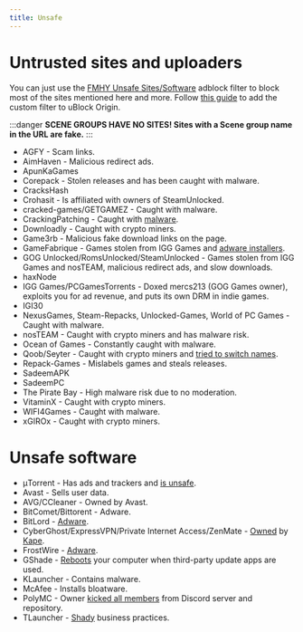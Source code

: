 ```yaml
---
title: Unsafe
---
```


# Untrusted sites and uploaders

You can just use the [FMHY Unsafe Sites/Software](unsafe_uBlock.txt) adblock filter to block most of the sites mentioned here and more. Follow [this guide](https://lemmy.world/post/8364380) to add the custom filter to uBlock Origin.

:::danger
**SCENE GROUPS HAVE NO SITES! Sites with a Scene group name in the URL are fake.**
:::

- AGFY - Scam links.
- AimHaven - Malicious redirect ads.
- ApunKaGames
- Corepack - Stolen releases and has been caught with malware.
- CracksHash
- Crohasit - Is affiliated with owners of SteamUnlocked.
- cracked-games/GETGAMEZ - Caught with malware.
- CrackingPatching - Caught with [malware](https://www.reddit.com/qy6z3c).
- Downloadly - Caught with crypto miners.
- Game3rb - Malicious fake download links on the page.
- GameFabrique - Games stolen from IGG Games and [adware installers](https://www.reddit.com/r/FREEMEDIAHECKYEAH/comments/10bh0h9/unsafe_sites_software_thread/jhi7u0h).
- GOG Unlocked/RomsUnlocked/SteamUnlocked - Games stolen from IGG Games and nosTEAM, malicious redirect ads, and slow downloads.
- haxNode
- IGG Games/PCGamesTorrents - Doxed mercs213 (GOG Games owner), exploits you for ad revenue, and puts its own DRM in indie games.
- IGI30
- NexusGames, Steam-Repacks, Unlocked-Games, World of PC Games - Caught with malware.
- nosTEAM - Caught with crypto miners and has malware risk.
- Ocean of Games - Constantly caught with malware.
- Qoob/Seyter - Caught with crypto miners and [tried to switch names](https://www.reddit.com/r/FREEMEDIAHECKYEAH/comments/10bh0h9/unsafe_sites_software_thread/j4d2dld).
- Repack-Games - Mislabels games and steals releases.
- SadeemAPK
- SadeemPC
- The Pirate Bay - High malware risk due to no moderation.
- VitaminX - Caught with crypto miners.
- WIFI4Games - Caught with malware.
- xGIROx - Caught with crypto miners.

# Unsafe software

- μTorrent - Has ads and trackers and [is unsafe](https://www.theverge.com/2015/3/6/8161251/utorrents-secret-bitcoin-miner-adware-malware).
- Avast - Sells user data.
- AVG/CCleaner - Owned by Avast.
- BitComet/Bittorent - Adware.
- BitLord - [Adware](https://www.virustotal.com/gui/file/3ad1aed8bd704152157ac92afed1c51e60f205fbdce1365bad8eb9b3a69544d0).
- CyberGhost/ExpressVPN/Private Internet Access/ZenMate - [Owned](https://rentry.co/i8dwr) by [Kape](https://www.reddit.com/q3lepv).
- FrostWire - [Adware](https://www.virustotal.com/gui/file/f20d66b647f15a5cd5f590b3065a1ef2bcd9dad307478437766640f16d416bbf/detection).
- GShade - [Reboots](https://www.reddit.com/r/FREEMEDIAHECKYEAH/comments/10bh0h9/unsafe_sites_software_thread/j7vx9vt) your computer when third-party update apps are used.
- KLauncher - Contains malware.
- McAfee - Installs bloatware.
- PolyMC - Owner [kicked all members](https://www.reddit.com/y6lt6s) from Discord server and repository.
- TLauncher - [Shady](https://www.reddit.com/zmzzrt) business practices.
